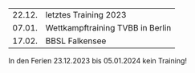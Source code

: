 |              |                                             |
| ------------ | ------------------------------------------- |
| 22.12.       | letztes Training 2023                  |
| 07.01.       | Wettkampftraining TVBB in Berlin           |
| 17.02.       | BBSL Falkensee                      |

In den Ferien 23.12.2023 bis 05.01.2024 kein Training!
